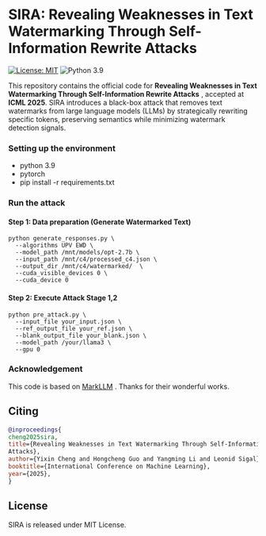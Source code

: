 # SIRA: Revealing Weaknesses in Text Watermarking Through Self-Information Rewrite Attacks

[![License: MIT](https://img.shields.io/badge/License-MIT-yellow.svg)](https://opensource.org/licenses/MIT)
![Python 3.9](https://img.shields.io/badge/python-3.9-green.svg)

This repository contains the official code for **Revealing Weaknesses in Text Watermarking Through Self-Information Rewrite
Attacks** , accepted at **ICML 2025**. SIRA introduces a  black-box attack that removes text watermarks from large language models (LLMs) by strategically rewriting specific tokens, preserving semantics while minimizing watermark detection signals.

### Setting up the environment

- python 3.9
- pytorch
- pip install -r requirements.txt

### Run the attack
#### Step 1: Data preparation (Generate Watermarked Text)
```
python generate_responses.py \
  --algorithms UPV EWD \
  --model_path /mnt/models/opt-2.7b \
  --input_path /mnt/c4/processed_c4.json \
  --output_dir /mnt/c4/watermarked/  \
  --cuda_visible_devices 0 \
  --cuda_device 0
```

#### Step 2: Execute Attack Stage 1,2
```
python pre_attack.py \
  --input_file your_input.json \
  --ref_output_file your_ref.json \
  --blank_output_file your_blank.json \
  --model_path /your/llama3 \
  --gpu 0
```

### Acknowledgement
This code is based on [MarkLLM](https://github.com/THU-BPM/MarkLLM) . Thanks for their wonderful works.

## Citing

```bibtex
@inproceedings{
cheng2025sira,
title={Revealing Weaknesses in Text Watermarking Through Self-Information Rewrite
Attacks},
author={Yixin Cheng and Hongcheng Guo and Yangming Li and Leonid Sigal},
booktitle={International Conference on Machine Learning},
year={2025},
}
```

## License

SIRA is released under MIT License.
